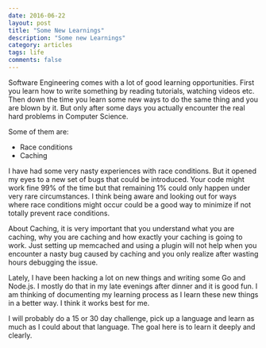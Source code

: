 ```yaml
---
date: 2016-06-22
layout: post
title: "Some New Learnings"
description: "Some new Learnings"
category: articles
tags: life
comments: false
---
```


Software Engineering comes with a lot of good learning opportunities. First you learn how to write something by reading tutorials, watching videos etc. Then down the time you learn some new ways to do the same thing and you are blown by it. But only after some days you actually encounter the real hard problems in Computer Science.

Some of them are:

- Race conditions
- Caching

I have had some very nasty experiences with race conditions. But it opened my eyes to a new set of bugs that could be introduced. Your code might work fine 99% of the time but that remaining 1% could only happen under very rare circumstances. I think being aware and looking out for ways where race conditions might occur could be a good way to minimize if not totally prevent race conditions.

About Caching, it is very important that you understand what you are caching, why you are caching and how exactly your caching is going to work. Just setting up memcached and using a plugin will not help when you encounter a nasty bug caused by caching and you only realize after wasting hours debugging the issue.

Lately, I have been hacking a lot on new things and writing some Go and Node.js. I mostly do that in my late evenings after dinner and it is good fun. I am thinking of documenting my learning process as I learn these new things in a better way. I think it works best for me.

I will probably do a 15 or 30 day challenge, pick up a language and learn as much as I could about that language. The goal here is to learn it deeply and clearly. 